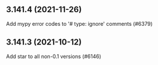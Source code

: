 ## 3.141.4 (2021-11-26)

Add mypy error codes to '# type: ignore' comments (#6379)

## 3.141.3 (2021-10-12)

Add star to all non-0.1 versions (#6146)

